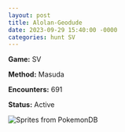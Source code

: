 ```yaml
---
layout: post
title: Alolan-Geodude
date: 2023-09-29 15:40:00 -0000
categories: hunt SV
---
```


**Game:** SV

**Method:** Masuda

**Encounters:** 691

**Status:** Active

<img src="https://img.pokemondb.net/sprites/home/shiny/geodude-alolan.png" alt="Sprites from PokemonDB">
